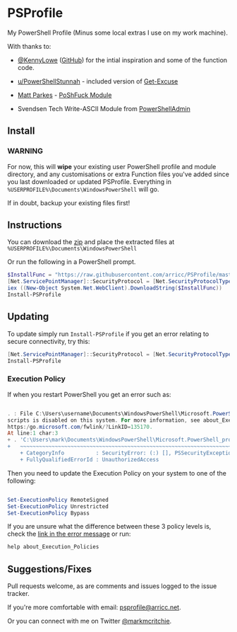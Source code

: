 # PSProfile

My PowerShell Profile (Minus some local extras I use on my work machine).

With thanks to:

* [@KennyLowe](https://twitter.com/KennyLowe) ([GitHub](https://github.com/KennyLowe/PProfile)) for the intial inspiration and some of the function code.

* [u/PowerShellStunnah](https://www.reddit.com/user/PowerShellStunnah) - included version of [Get-Excuse](https://www.reddit.com/r/PowerShell/comments/2x8n3y/getexcuse/coz53xa/)
* [Matt Parkes](https://github.com/mattparkes) - [PoShFuck Module](https://github.com/mattparkes/PoShFuck)
* Svendsen Tech Write-ASCII Module from [PowerShellAdmin](https://www.powershelladmin.com/wiki/Ascii_art_characters_powershell_script)

## Install

### **WARNING**

For now, this will **wipe** your existing user PowerShell profile and module directory, and any customisations or extra Function files you've added since you last downloaded or updated PSProfile. Everything in `%USERPROFILE%\Documents\WindowsPowerShell` will go.

If in doubt, backup your existing files first!

## Instructions

You can download the [zip](https://github.com/arricc/PSProfile/archive/master.zip) and place the extracted files at `%USERPROFILE%\Documents\WindowsPowerShell`

Or run the following in a PowerShell prompt.

~~~~powershell
$InstallFunc = "https://raw.githubusercontent.com/arricc/PSProfile/master/Functions/Install-PSProfile.ps1?rand=" + (Get-Date -Format "O")
[Net.ServicePointManager]::SecurityProtocol = [Net.SecurityProtocolType]::Tls12
iex ((New-Object System.Net.WebClient).DownloadString($InstallFunc))
Install-PSProfile

~~~~

## Updating

To update simply run ````Install-PSProfile```` if you get an error relating to  secure connectivity, try this:

~~~~powershell
[Net.ServicePointManager]::SecurityProtocol = [Net.SecurityProtocolType]::Tls12
Install-PSProfile
~~~~

### Execution Policy

If when you restart PowerShell you get an error such as:

~~~~powershell

. : File C:\Users\username\Documents\WindowsPowerShell\Microsoft.PowerShell_profile.ps1 cannot be loaded because running
scripts is disabled on this system. For more information, see about_Execution_Policies at
https:/go.microsoft.com/fwlink/?LinkID=135170.
At line:1 char:3
+ . 'C:\Users\mark\Documents\WindowsPowerShell\Microsoft.PowerShell_pro ...
+   ~~~~~~~~~~~~~~~~~~~~~~~~~~~~~~~~~~~~~~~~~~~~~~~~~~~~~~~~~~~~~~~~~~~
    + CategoryInfo          : SecurityError: (:) [], PSSecurityException
    + FullyQualifiedErrorId : UnauthorizedAccess
~~~~

Then you need to update the Execution Policy on your system to one of the following:

~~~~powershell

Set-ExecutionPolicy RemoteSigned
Set-ExecutionPolicy Unrestricted
Set-ExecutionPolicy Bypass
~~~~

If you are unsure what the difference between these 3 policy levels is, check the [link in the error message](https:/go.microsoft.com/fwlink/?LinkID=135170) or run:

~~~~powershell
help about_Execution_Policies
~~~~

## Suggestions/Fixes

Pull requests welcome, as are comments and issues logged to the issue tracker.

If you're more comfortable with email: psprofile@arricc.net.

Or you can connect with me on Twitter [@markmcritchie](https://twitter.com/markmcritchie).
